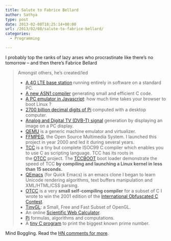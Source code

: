 ```yaml
---
title: Salute to Fabrice Bellard
author: Sathya
type: post
date: 2013-02-08T18:25:14+00:00
url: /2013/02/08/salute-to-fabrice-bellard/
categories:
  - Programming

---
```

I probably top the ranks of lazy arses who procrastinate like there&#8217;s no tomorrow &#8211; and then there&#8217;s Fabrice Bellard

> Amongst others, he&#8217;s created/led
> 
>   * [A 4G LTE base station][1] running entirely in software on a standard PC.
>   * [A new ASN1 compiler][2] generating small and efficient C code.
>   * [A PC emulator in Javascript][3]: how much time takes your browser to boot Linux ?
>   * [2700 billion decimal digits of Pi][4] computed with a desktop computer.
>   * [Analog and Digital TV (DVB-T) signal][5] generation by displaying an image on a PC display.
>   * [QEMU][6] is a generic machine emulator and virtualizer.
>   * [FFMPEG][7], the Open Source Multimedia System. I launched this project in year 2000 and led it during several years.
>   * [TCC][8] is a tiny but complete ISOC99 C compiler which enables you to use C as scripting language. TCC has its roots in the [OTCC][9] project. The [TCCBOOT][10] boot loader demonstrate the speed of TCC **by compiling and launching a Linux kernel in less than 15 seconds.**
>   * [QEmacs][11] (for Quick Emacs) is an emacs clone I began to learn Unicode rendering algorithms, text buffers manipulation and XML/HTML/CSS parsing.
>   * [OTCC][9] is a very **small self-compiling compiler** for a subset of C I wrote to win the 2001 edition of the [International Obfuscated C Contest][12].
>   * [TinyGL][13]: a Small, Free and Fast Subset of OpenGL.
>   * An online [Scientific Web Calculator][14].
>   * [Pi][15] formulas, algorithms and computations.
>   * A [tiny C program][16] to print the biggest known prime number.

Mind Boggling. Read the <a href="http://news.ycombinator.com/item?id=5187585" target="_blank">HN comments for more</a>.

 [1]: http://bellard.org/lte/
 [2]: http://bellard.org/ffasn1/
 [3]: http://bellard.org/jslinux/
 [4]: http://bellard.org/pi/pi2700e9/
 [5]: http://bellard.org/dvbt/
 [6]: http://qemu.org/
 [7]: http://ffmpeg.org/
 [8]: http://bellard.org/tcc/
 [9]: http://bellard.org/otcc/
 [10]: http://bellard.org/tcc/tccboot.html
 [11]: http://bellard.org/qemacs/
 [12]: http://www.ioccc.org/
 [13]: http://bellard.org/TinyGL/
 [14]: http://numcalc.com/
 [15]: http://bellard.org/pi/
 [16]: http://bellard.org/mersenne.html